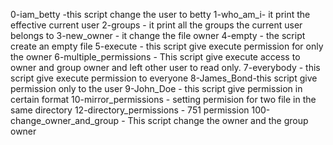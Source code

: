 0-iam_betty -this script change the user to betty
1-who_am_i- it print the effective current user
2-groups - it print all the groups the current user belongs to
3-new_owner - it change the file owner
4-empty - the script create an empty  file
5-execute - this script give execute permission for only the owner
6-multiple_permissions - This script give execute access to owner and group owner and left other user to read only.
7-everybody - this script give execute permission to everyone
8-James_Bond-this script give permission only to the user
9-John_Doe - this script give permission in certain format
10-mirror_permissions - setting permision for two file in the same directory
12-directory_permissions - 751 permission
100-change_owner_and_group - This script change the owner and the group owner
